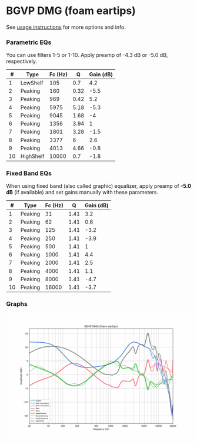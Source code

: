 # BGVP DMG (foam eartips)
See [usage instructions](https://github.com/jaakkopasanen/AutoEq#usage) for more options and info.

### Parametric EQs
You can use filters 1-5 or 1-10. Apply preamp of -4.3 dB or -5.0 dB, respectively.

|   # | Type      |   Fc (Hz) |    Q |   Gain (dB) |
|-----|-----------|-----------|------|-------------|
|   1 | LowShelf  |       105 | 0.7  |         4.2 |
|   2 | Peaking   |       160 | 0.32 |        -5.5 |
|   3 | Peaking   |       969 | 0.42 |         5.2 |
|   4 | Peaking   |      5975 | 5.18 |        -5.3 |
|   5 | Peaking   |      9045 | 1.68 |        -4   |
|   6 | Peaking   |      1356 | 3.94 |         1   |
|   7 | Peaking   |      1801 | 3.28 |        -1.5 |
|   8 | Peaking   |      3377 | 6    |         2.6 |
|   9 | Peaking   |      4013 | 4.66 |        -0.8 |
|  10 | HighShelf |     10000 | 0.7  |        -1.8 |

### Fixed Band EQs
When using fixed band (also called graphic) equalizer, apply preamp of **-5.0 dB** (if available) and set gains manually with these parameters.

|   # | Type    |   Fc (Hz) |    Q |   Gain (dB) |
|-----|---------|-----------|------|-------------|
|   1 | Peaking |        31 | 1.41 |         3.2 |
|   2 | Peaking |        62 | 1.41 |         0.6 |
|   3 | Peaking |       125 | 1.41 |        -3.2 |
|   4 | Peaking |       250 | 1.41 |        -3.9 |
|   5 | Peaking |       500 | 1.41 |         1   |
|   6 | Peaking |      1000 | 1.41 |         4.4 |
|   7 | Peaking |      2000 | 1.41 |         2.5 |
|   8 | Peaking |      4000 | 1.41 |         1.1 |
|   9 | Peaking |      8000 | 1.41 |        -4.7 |
|  10 | Peaking |     16000 | 1.41 |        -3.7 |

### Graphs
![](./BGVP%20DMG%20(foam%20eartips).png)
